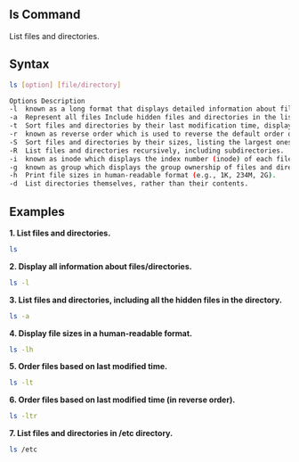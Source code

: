 ## ls Command
List files and directories.

## Syntax
```bash
ls [option] [file/directory]

Options	Description
-l	known as a long format that displays detailed information about files and directories.
-a	Represent all files Include hidden files and directories in the listing.
-t	Sort files and directories by their last modification time, displaying the most recently modified ones first.
-r	known as reverse order which is used to reverse the default order of listing.
-S	Sort files and directories by their sizes, listing the largest ones first.
-R	List files and directories recursively, including subdirectories.
-i	known as inode which displays the index number (inode) of each file and directory.
-g	known as group which displays the group ownership of files and directories instead of the owner.
-h	Print file sizes in human-readable format (e.g., 1K, 234M, 2G).
-d	List directories themselves, rather than their contents.
```

## Examples
**1. List files and directories.**
```bash
ls
```

**2. Display all information about files/directories.**
```bash
ls -l
```

**3. List files and directories, including all the hidden files in the directory.**
```bash
ls -a
```

**4. Display file sizes in a human-readable format.**

```bash
ls -lh
```

**5. Order files based on last modified time.**

```bash
ls -lt
```

**6. Order files based on last modified time (in reverse order).**

```bash
ls -ltr 
```

**7. List files and directories in /etc directory.**

```bash
ls /etc
```
